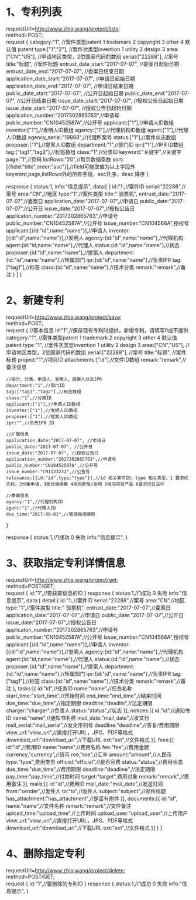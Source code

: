 # 1、专利列表
requestUrl=http://www.zhiq.wang/project/lists;  
method=POST;  
request {
    category:"1",  //案件类型patent  1 trademark 2  copyright 3 other 4 默认值 patent
    type:["1","2"], //案件次类型invention 1 utility 2 design  3 
    area:["CN","US"],  //申请地区类型，2位国家代码的数组
    serial:["22288"],  //案号
    title:"标题", //案件标题
    entrust_date_start:"2017-07-07", //委案日起始日期
    entrust_date_end:"2017-07-07", //委案日结束日期
    application_date_start:"2017-07-07", //申请日起始日期
    application_date_end:"2017-07-07", //申请日结束日期
    public_date_start:"2017-07-07", //公开日起始日期
    public_date_end:"2017-07-07", //公开日结束日期
    issue_date_start:"2017-07-07", //授权公告日起始日期
    issue_date_start:"2017-07-07", //授权公告日起始日期
    application_number:"2017302865763",//申请号
    public_number:"CN10452587A",//公开号
    applicant:["1"],//申请人ID数组
    inventor:["1"],//发明人ID数组
    agency:["1"],//代理机构ID数组
    agent:["1"],//代理人ID数组
    agency_serial:"19888",//代理所案号
    status:["1"],//案件状态数组
    proposer:["1"],//提案人ID数组
    department:"1",//部门ID
    ipr:["1"],//IPR ID数组
    tag:["tag1","tag2"],//标签数组
    class:"1",//分类ID
    keyword:"关键字",//关键字
    page:"1",//页码
    listRows:"20",//每页数据条数
    sort:[{field:"title",order:"asc"}],//field可能取值为以上字段外keyword,page,listRows外的所有字段，asc升序，desc 降序
}

response {
    status:1,
    info:"信息提示",
    data:[
        {
            id:"1:,//案件ID
            serial:"22288",//案号
            area:"CN",//地区
            type:"1",//案件类型 
            title:"	验票机",
            entrust_date:"2017-07-07",//委案日
            application_date:"2017-07-07",//申请日
            public_date:"2017-07-07",//公开日
            issue_date:"2017-07-07",//授权公告日
            applicaton_number:"2017302865763",//申请号
            public_number:"CN10452587A",//公开号
            issue_number:"CN104566A",授权号
            applicant:[{id:"id",name:"name"}],//申请人
            inventor:[{id:"id",name:"name"}],//发明人
            agency:{id:"id",name:"name"},//代理机构
            agent:{id:"id,name:"name"},//代理人
            status:{id:"id",name:"name"},//状态
            proposer:{id:"id",name:"name"},//提案人
            department:{id:"id",name:"name"},//所属部门
            ipr:{id:"id",name:"name"},//负责IPR
            tag:["tag1"],//标签
            class:{id:"id",name:"name"},//技术分类
            remark:"remark",//备注
        }
    ]
}


# 2、新建专利
requestUrl=http://www.zhiq.wang/project/save;  
method=POST;    
request {
    //基本信息
    id:"1",//保存现有专利时提供，新增专利，请填写0或不提供
    category:"1",  //案件类型patent  1 trademark 2  copyright 3 other 4 默认值 patent
    type:"1", //案件次类型invention 1 utility 2 design  3 
    area:["CN","US"],  //申请地区类型，2位国家代码的数组
    serial:["22288"],  //案号
    title:"标题", //案件标题
    project:"1",//项目ID
    attachments:["id"],//文件ID数组
    remark:"remark",//备注信息

    //部分、分类、申请人、发明人、提案人以及IPR
    department:"1",//部门ID
    tag:["tag1","tag2"],//标签数组
    class:"1",//分类ID
    applicant:["1"],//申请人ID数组
    inventor:["1"],//发明人ID数组
    proposer:["1"],//提案人ID数组
    ipr:"",//负责IPR ID

    //扩展信息
    application_date:"2017-07-07", //申请日
    public_date:"2017-07-07", //公开日
    issue_date:"2017-07-07", //授权公告日
    application_number:"2017302865763",//申请号
    public_number:"CN10452587A",//公开号
    issue_number:"CN1123231",//公告号
    relevance:[{id:"id",type:"type"}],//id 相关案件ID，type 相关类型，1 要求优先权，2分案申请，3部分连续案 4相同新型/发明 5相同项目产品 6要求同日送件

    //委案信息
    agency:"1",//代理机构ID
    agent:"1",//代理人ID
    due_time:"2017-08-01",//管控完成期限
}

response {
    status:1,//1成功 0 失败
    info:"信息提示",
}  

# 3、获取指定专利详情信息
requestUrl=http://www.zhiq.wang/project/get;  
method=POST/GET;   
request {
    id:"1",//要获取信息的ID
}
response {
    status:1,//1成功 0 失败
    info:"信息提示",
    data:{
        detail:{
            id:"1:,//案件ID
            serial:"22288",//案号
            area:"CN",//地区
            type:"1",//案件类型 
            title:"	验票机",
            entrust_date:"2017-07-07",//委案日
            application_date:"2017-07-07",//申请日
            public_date:"2017-07-07",//公开日
            issue_date:"2017-07-07",//授权公告日
            applicaton_number:"2017302865763",//申请号
            public_number:"CN10452587A",//公开号
            issue_number:"CN104566A",授权号
            applicant:[{id:"id",name:"name"}],//申请人
            inventor:[{id:"id",name:"name"}],//发明人
            agency:{id:"id",name:"name"},//代理机构
            agent:{id:"id,name:"name"},//代理人
            status:{id:"id",name:"name"},//状态
            proposer:{id:"id",name:"name"},//提案人
            department:{id:"id",name:"name"},//所属部门
            ipr:{id:"id",name:"name"},//负责IPR
            tag:["tag1"],//标签
            class:{id:"id",name:"name"},//技术分类
            remark:"remark",//备注
        },
        tasks:[{
            id:"id",//任务ID
            name:"name",//任务名称
            start_time:"start_time",//开始时间
            end_time:"end_time",//结束时间
            due_time:"due_time",//指定期限
            deadline:"deadlin",//法定期限
            charger:"charger",//负责人
            status:"status",//状态
        }],
        notices:[{
            id:"id",//通知书ID
            name:"name",//通知书名称
            mail_date:"mail_date",//发文日
            mail_serial:"mail_serial",//发文序列号
            deadline:"deadline",//答复/费用期限
            view_url:"view_url",//直接打开URL，JPG、PDF等格式
            download_url:"download_url",//下载URL
            ext:"ext",//文件格式
        }],
        fees:[{
            id:"id",//费用ID
            name:"name",//费用名称
            fee:"fee",//费用金额
            currency,"currency",//货币
            roe,"roe",//汇率
            amount:"amount",//人民币
            type:"type",费用类型
            official:"official",//是否官费
            status:"status",//费用状态
            due_time:"due_time",//费用期限
            deadline:"deadline",//法定期限
            pay_time:"pay_time",//付款时间
            target:"target",费用对象
            remark:"remark",//费用备注
        }],
        mails:[{
            id:"id",//费用ID
            mail_date:"mail_date",//发送时间
            from:"sender",//发件人
            to:"to",//收件人
            subject:"subject",//邮件标题
            has_attachment:"has_attachment",//是否有附件
        }],
        documents:[{
            id:"id",
            name:"name",//文件名称
            remark:"remark",//文件备注
            upload_time:"upload_time",//上传时间
            upload_user:"upload_user",//上传用户
            view_url:"view_url",//直接打开URL，JPG、PDF等格式
            download_url:"download_url",//下载URL
            ext:"ext",//文件格式
        }]
    }
}

# 4、删除指定专利
requestUrl=http://www.zhiq.wang/project/delete;  
method=POST/GET;   
request {
    id:"1",//要删除的专利ID
}
response {
    status:1,//1成功 0 失败
    info:"信息提示",
}  